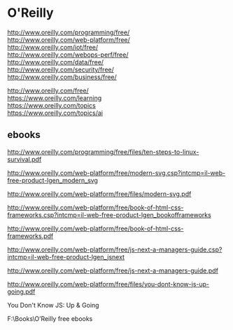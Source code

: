 # O'Reilly  

http://www.oreilly.com/programming/free/  
http://www.oreilly.com/web-platform/free/  
http://www.oreilly.com/iot/free/  
http://www.oreilly.com/webops-perf/free/  
http://www.oreilly.com/data/free/  
http://www.oreilly.com/security/free/  
http://www.oreilly.com/business/free/  

http://www.oreilly.com/free/  
https://www.oreilly.com/learning  
https://www.oreilly.com/topics  
https://www.oreilly.com/topics/ai  

## ebooks  

http://www.oreilly.com/programming/free/files/ten-steps-to-linux-survival.pdf  


http://www.oreilly.com/web-platform/free/modern-svg.csp?intcmp=il-web-free-product-lgen_modern_svg

http://www.oreilly.com/web-platform/free/files/modern-svg.pdf  


http://www.oreilly.com/web-platform/free/book-of-html-css-frameworks.csp?intcmp=il-web-free-product-lgen_bookofframeworks

http://www.oreilly.com/web-platform/free/book-of-html-css-frameworks.pdf  


http://www.oreilly.com/web-platform/free/js-next-a-managers-guide.csp?intcmp=il-web-free-product-lgen_jsnext

http://www.oreilly.com/web-platform/free/js-next-a-managers-guide.pdf  



http://www.oreilly.com/web-platform/free/files/you-dont-know-js-up-going.pdf


You Don't Know JS: Up & Going


F:\Books\O’Reilly free ebooks  






